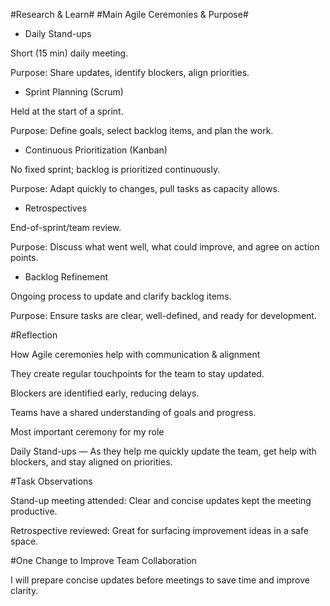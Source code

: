 #Research & Learn#
#Main Agile Ceremonies & Purpose#

- Daily Stand-ups

Short (15 min) daily meeting.

Purpose: Share updates, identify blockers, align priorities.

- Sprint Planning (Scrum)

Held at the start of a sprint.

Purpose: Define goals, select backlog items, and plan the work.

- Continuous Prioritization (Kanban)

No fixed sprint; backlog is prioritized continuously.

Purpose: Adapt quickly to changes, pull tasks as capacity allows.

- Retrospectives

End-of-sprint/team review.

Purpose: Discuss what went well, what could improve, and agree on action points.

- Backlog Refinement

Ongoing process to update and clarify backlog items.

Purpose: Ensure tasks are clear, well-defined, and ready for development.

#Reflection

How Agile ceremonies help with communication & alignment

They create regular touchpoints for the team to stay updated.

Blockers are identified early, reducing delays.

Teams have a shared understanding of goals and progress.

Most important ceremony for my role

Daily Stand-ups — As they help me quickly update the team, get help with blockers, and stay aligned on priorities.

#Task Observations

Stand-up meeting attended: Clear and concise updates kept the meeting productive.

Retrospective reviewed: Great for surfacing improvement ideas in a safe space.

#One Change to Improve Team Collaboration

I will prepare concise updates before meetings to save time and improve clarity.